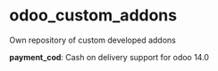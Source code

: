 # odoo_custom_addons
Own repository of custom developed addons

**payment_cod**: Cash on delivery support for odoo 14.0

